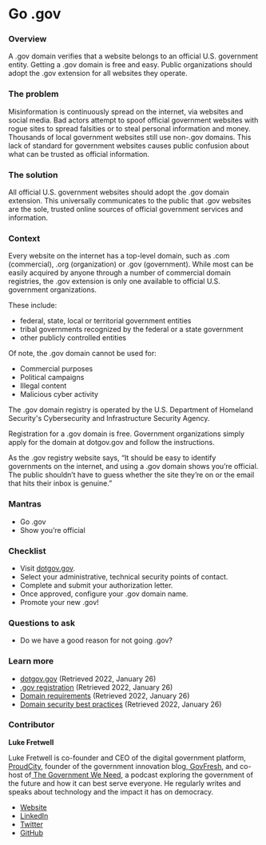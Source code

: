 # Go .gov

### Overview <a href="#docs-internal-guid-c5670015-7fff-541c-672c-65adcf2550ec" id="docs-internal-guid-c5670015-7fff-541c-672c-65adcf2550ec"></a>

A .gov domain verifies that a website belongs to an official U.S. government entity. Getting a .gov domain is free and easy. Public organizations should adopt the .gov extension for all websites they operate.

### The problem

Misinformation is continuously spread on the internet, via websites and social media. Bad actors attempt to spoof official government websites with rogue sites to spread falsities or to steal personal information and money. Thousands of local government websites still use non-.gov domains. This lack of standard for government websites causes public confusion about what can be trusted as  official information.

### The solution

All official U.S. government websites should adopt the .gov domain extension. This universally communicates to the public that .gov websites are the sole, trusted online sources of  official government services and information.

### Context

Every website on the internet has a top-level domain, such as .com (commercial), .org (organization) or .gov (government). While most can be easily acquired by anyone through a number of commercial domain registries, the .gov extension is only one available to official U.S. government organizations.

These include:

* federal, state, local or territorial government entities
* tribal governments recognized by the federal or a state government
* other publicly controlled entities

Of note, the .gov domain cannot be used for:

* Commercial purposes
* Political campaigns
* Illegal content
* Malicious cyber activity

The .gov domain registry is operated by the U.S. Department of Homeland Security's Cybersecurity and Infrastructure Security Agency.

Registration for a .gov domain is free. Government organizations simply apply for the domain at dotgov.gov and follow the instructions.

As the .gov registry website says, “It should be easy to identify governments on the internet, and using a .gov domain shows you’re official. The public shouldn’t have to guess whether the site they’re on or the email that hits their inbox is genuine.”

### Mantras

* Go .gov
* Show you’re official

### Checklist

* Visit [dotgov.gov](https://dotgov.gov).
* Select your administrative, technical security points of contact.
* Complete and submit your authorization letter.
* Once approved, configure your .gov domain name.
* Promote your new .gov!

### Questions to ask

* Do we have a good reason for not going .gov?&#x20;

### Learn more

* [dotgov.gov](https://home.dotgov.gov) (Retrieved 2022, January 26)
* [.gov registration](https://home.dotgov.gov/registration/) (Retrieved 2022, January 26)
* [Domain requirements](https://home.dotgov.gov/registration/requirements/) (Retrieved 2022, January 26)
* [Domain security best practices](https://home.dotgov.gov/help/security-best-practices/) (Retrieved 2022, January 26)

### Contributor

**Luke Fretwell**

Luke Fretwell is co-founder and CEO of the digital government platform,[ ProudCity](https://proudcity.com), founder of the government innovation blog,[ GovFresh](https://govfresh.com), and co-host of[ The Government We Need](https://thegovweneed.com), a podcast exploring the government of the future and how it can best serve everyone. He regularly writes and speaks about technology and the impact it has on democracy.

* [Website](https://lukefretwell.com)
* [LinkedIn](https://www.linkedin.com/in/lukefretwell)
* [Twitter](https://twitter.com/lukefretwell)
* [GitHub](https://github.com/lukefretwell)
